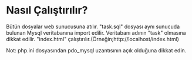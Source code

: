 # Nasıl Çalıştırılır?

Bütün dosyalar web sunucusuna atılır. "task.sql" dosyası aynı sunucuda bulunan Mysql veritabanına import edilir. Veritabanı adının "task" olmasına dikkat edilir. "index.html" çalıştırılır.(Örneğin;http://localhost/index.html)

Not: php.ini dosyasından pdo_mysql uzantısının açık olduğuna dikkat edin.